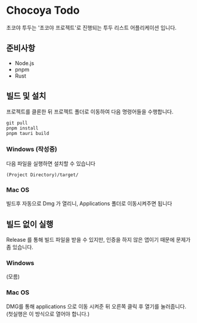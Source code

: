 # Chocoya Todo 
초코야 투두는 '초코야 프로젝트'로 진행되는 투두 리스트 어플리케이션 입니다.


## 준비사항
- Node.js
- pnpm
- Rust

## 빌드 및 설치
프로젝트를 클론한 뒤 프로젝트 폴더로 이동하여 다음 명령어들을 수행합니다.
```
git pull
pnpm install
pnpm tauri build
```

### Windows (작성중)
다음 파일을 실행하면 설치할 수 있습니다
```
(Project Directory)/target/
```

### Mac OS
빌드후 자동으로 Dmg 가 열리니, Applications 폴더로 이동시켜주면 됩니다

## 빌드 없이 실행
Release 를 통해 빌드 파일을 받을 수 있지만, 인증을 하지 않은 앱이기 때문에 문제가 좀 있습니다.

### Windows
(모름)

### Mac OS
DMG를 통해 applications 으로 이동 시켜준 뒤 오른쪽 클릭 후 열기를 눌러줍니다. (첫실행은 이 방식으로 열어야 합니다.)
